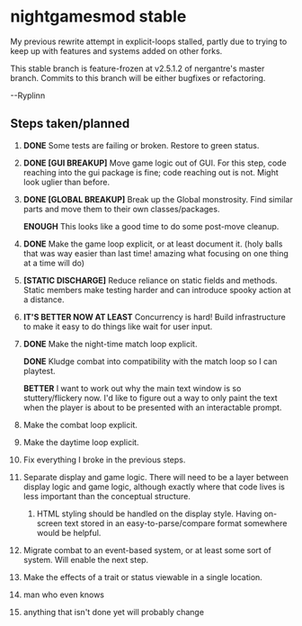 # nightgamesmod stable

My previous rewrite attempt in explicit-loops stalled, partly due to trying to keep up with features and systems added on other forks.

This stable branch is feature-frozen at v2.5.1.2 of nergantre's master branch. Commits to this branch will be either bugfixes or refactoring.

--Ryplinn

## Steps taken/planned

1. **DONE** Some tests are failing or broken. Restore to green status.

1. **DONE [GUI BREAKUP]** Move game logic out of GUI. For this step, code reaching into the gui package is fine; code reaching out is not. Might look uglier than before.

1. **DONE [GLOBAL BREAKUP]** Break up the Global monstrosity. Find similar parts and move them to their own classes/packages.

   **ENOUGH** This looks like a good time to do some post-move cleanup.

1. **DONE** Make the game loop explicit, or at least document it. (holy balls that was way easier than last time!
    amazing what focusing on one thing at a time will do)

1. **[STATIC DISCHARGE]** Reduce reliance on static fields and methods. Static members make testing harder and can
    introduce spooky action at a distance.

1. **IT'S BETTER NOW AT LEAST** Concurrency is hard! Build infrastructure to make it easy to do things like wait for user input.

1. **DONE** Make the night-time match loop explicit.

   **DONE** Kludge combat into compatibility with the match loop so I can playtest.

   **BETTER** I want to work out why the main text window is so stuttery/flickery now. I'd like to figure out a way to only paint
   the text when the player is about to be presented with an interactable prompt.

1. Make the combat loop explicit.

1. Make the daytime loop explicit.

1. Fix everything I broke in the previous steps.

1. Separate display and game logic. There will need to be a layer between display logic and game logic, although exactly where that code lives is less important than the conceptual structure.

    1. HTML styling should be handled on the display style. Having on-screen text stored in an easy-to-parse/compare format somewhere would be helpful.

1. Migrate combat to an event-based system, or at least some sort of system. Will enable the next step.

1. Make the effects of a trait or status viewable in a single location.

1. man who even knows

1. anything that isn't done yet will probably change
